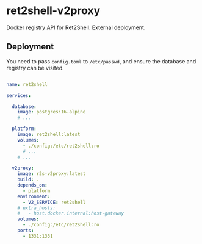 # ret2shell-v2proxy

Docker registry API for Ret2Shell. External deployment.

## Deployment

You need to pass `config.toml` to `/etc/passwd`, and ensure the database and registry can be visited.

```yaml

name: ret2shell

services:

  database:
    image: postgres:16-alpine
    # ...

  platform:
    image: ret2shell:latest
    volumes:
      - ./config:/etc/ret2shell:ro
      # ...
    # ...

  v2proxy:
    image: r2s-v2proxy:latest
    build: .
    depends_on:
      - platform
    environment:
      - V2_SERVICE: ret2shell
    # extra_hosts:
    #   - host.docker.internal:host-gateway
    volumes:
      - ./config:/etc/ret2shell:ro
    ports:
      - 1331:1331

```

